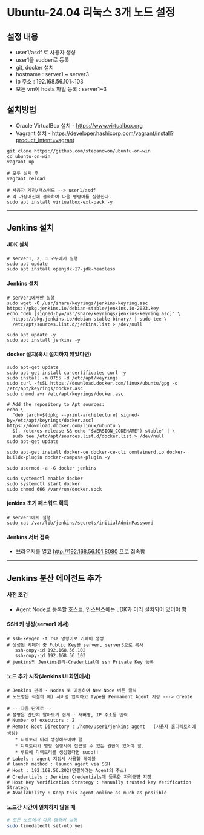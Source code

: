 


# Ubuntu-24.04 리눅스 3개 노드 설정

## 설정 내용
* user1/asdf 로 사용자 생성
* user1을 sudoer로 등록
* git, docker 설치
* hostname : server1 ~ server3
* ip 주소 : 192.168.56.101~103
* 모든 vm에 hosts 파일 등록 : server1~3

## 설치방법
* Oracle VirtualBox 설치 - https://www.virtualbox.org
* Vagrant 설치 - https://developer.hashicorp.com/vagrant/install?product_intent=vagrant

```ssh
git clone https://github.com/stepanowon/ubuntu-on-win
cd ubuntu-on-win
vagrant up

# 모두 설치 후 
vagrant reload

# 사용자 계정/패스워드 --> user1/asdf
# 각 가상머신에 접속하여 다음 명령어를 실행한다.
sudo apt install virtualbox-ext-pack -y
```
---
## Jenkins 설치

#### JDK 설치
```ssh
# server1, 2, 3 모두에서 실행
sudo apt update
sudo apt install openjdk-17-jdk-headless
```

#### Jenkins 설치
```ssh
# server1에서만 실행
sudo wget -O /usr/share/keyrings/jenkins-keyring.asc https://pkg.jenkins.io/debian-stable/jenkins.io-2023.key
echo "deb [signed-by=/usr/share/keyrings/jenkins-keyring.asc]" \
  https://pkg.jenkins.io/debian-stable binary/ | sudo tee \
  /etc/apt/sources.list.d/jenkins.list > /dev/null

sudo apt update -y
sudo apt install jenkins -y
```

#### docker 설치(혹시 설치하지 않았다면)
```ssh
sudo apt-get update
sudo apt-get install ca-certificates curl -y
sudo install -m 0755 -d /etc/apt/keyrings
sudo curl -fsSL https://download.docker.com/linux/ubuntu/gpg -o /etc/apt/keyrings/docker.asc
sudo chmod a+r /etc/apt/keyrings/docker.asc

# Add the repository to Apt sources:
echo \
  "deb [arch=$(dpkg --print-architecture) signed-by=/etc/apt/keyrings/docker.asc] https://download.docker.com/linux/ubuntu \
  $(. /etc/os-release && echo "$VERSION_CODENAME") stable" | \
  sudo tee /etc/apt/sources.list.d/docker.list > /dev/null
sudo apt-get update

sudo apt-get install docker-ce docker-ce-cli containerd.io docker-buildx-plugin docker-compose-plugin -y

sudo usermod -a -G docker jenkins  

sudo systemctl enable docker
sudo systemctl start docker
sudo chmod 666 /var/run/docker.sock   
```

#### jenkins 초기 패스워드 획득
```ssh
# server1에서 실행
sudo cat /var/lib/jenkins/secrets/initialAdminPassword
```

#### Jenkins 서버 접속
* 브라우저를 열고 http://192.168.56.101:8080 으로 접속함


---
## Jenkins 분산 에이전트 추가
#### 사전 조건
* Agent Node로 등록할 호스트, 인스턴스에는 JDK가 미리 설치되어 있어야 함

#### SSH 키 생성(server1 에서)
```ssh
# ssh-keygen -t rsa 명령어로 키페어 생성
# 생성된 키페어 중 Public Key를 server, server3으로 복사
   ssh-copy-id 192.168.56.102
   ssh-copy-id 192.168.56.103
# jenkins의 Jenkins관리-Credential에 ssh Private Key 등록
```

#### 노드 추가 시작(Jenkins UI 화면에서)
```ssh
# Jenkins 관리 - Nodes 로 이동하여 New Node 버튼 클릭
# 노드명은 적절히 예) 서버명 입력하고 Type을 Permanent Agent 지정 ---> Create

# ---다음 단계로---
# 설명은 간단히 알아보기 쉽게 : 서버명, IP 주소등 입력
# Number of executors : 2
# Remote Root Directory : /home/user1/jenkins-agent   (사용자 홈디렉토리에 생성)
   * 디렉토리 미리 생성해두어야 함
   * 디렉토리가 명령 실행시에 접근할 수 있는 권한이 있어야 함.
   * 루트에 디렉토리를 생성했다면 sudo!!
# Labels : agent 지정시 사용할 레이블
# launch method : launch agent via SSH
# Host : 192.168.56.202(연결하려는 Agent의 주소)
# Credentials : Jenkins Credentials에 등록한 자격증명 지정
# Host Key Verification Strategy : Manually trusted key Verification Strategy
# Availability : Keep this agent online as much as posiible
```

#### 노드간 시간이 일치하지 않을 때
```sh
# 모든 노드에서 다음 명령어 실행
sudo timedatectl set-ntp yes
```